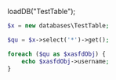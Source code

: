 loadDB("TestTable");
```php
$x = new databases\TestTable;

$qu = $x->select('*')->get();

foreach ($qu as $xasfdObj) {
    echo $xasfdObj->username;
}
```